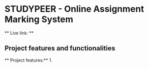 # STUDYPEER - Online Assignment Marking System

** Live link: ** 


 

## Project features and functionalities 

** Project features:**
1. 